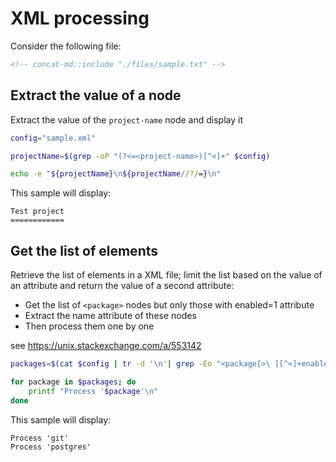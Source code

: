 # XML processing

Consider the following file:

```xml
<!-- concat-md::include "./files/sample.txt" -->
```

## Extract the value of a node

Extract the value of the `project-name` node and display it

```bash
config="sample.xml"

projectName=$(grep -oP "(?<=<project-name>)[^<]+" $config)

echo -e "${projectName}\n${projectName//?/=}\n"
```

This sample will display:

```text
Test project
============
```

## Get the list of elements

Retrieve the list of elements in a XML file; limit the list based on the value of an attribute and return the value of a second attribute:

* Get the list of `<package>` nodes but only those with enabled=1 attribute
* Extract the name attribute of these nodes
* Then process them one by one

see https://unix.stackexchange.com/a/553142

```bash
packages=$(cat $config | tr -d '\n'| grep -Eo "<package[>\ ][^<]+enabled=\"1\"[^>]+." | grep -oP "(?<=name\=\")[^\"]*")

for package in $packages; do
    printf "Process '$package'\n"
done
```

This sample will display:

```text
Process 'git'
Process 'postgres'
```

